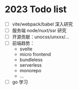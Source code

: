 # 2023 Todo list

- [ ] vite/webpack/babel 深入研究
- [ ] 服务端 node/nuxt/ssr 研究
- [ ] 开源贡献：unocss/unxxx/...
- [ ] 前端趋势：
  - svelte
  - micro frontend
  - bundleless
  - serverless
  - monorepo
  - ...
- [ ] go 学习
